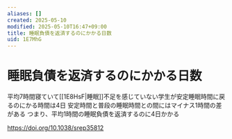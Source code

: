 ```yaml
---
aliases: []
created: 2025-05-10
modified: 2025-05-10T16:47+09:00
title: 睡眠負債を返済するのにかかる日数
uid: 1E7MhG
---
```


# 睡眠負債を返済するのにかかる日数

平均7時間寝ていて[[1E8HsF|睡眠]]不足を感じていない学生が安定睡眠時間に戻るのにかる時間は4日
安定時間と普段の睡眠時間との間にはマイナス1時間の差がある
つまり、平均1時間の睡眠負債を返済するのに4日かかる

https://doi.org/10.1038/srep35812
